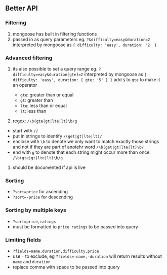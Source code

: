 ## Better API

### Filtering

1. mongoose has built in filtering functions
1. passed in as query parameters
   eg. `?&difficulty=easy&duration=2`
   interpreted by mongoose as `{ difficulty: 'easy', duration: '2' }`

### Advanced filtering

1. its also possible to set a query range
   eg. `?difficulty=easy&duration[gte]=2`
   interpreted by mongoose as `{ difficulty: 'easy', duration: { gte: '5' } }`
   add `$` to `gte` to make it an operator

   - `gte`: greater than or equal
   - `gt`: greater than
   - `lte`: less than or equal
   - `lt`: less than

1. regex: `/\b(gte|gt|lte|lt)\b/g`

- start with `//`
- put in strings to identify `/(get|gt|lte|lt)/`
- enclose with `\b` to denote we only want to match exactly those strings and not if they are part of anotehr word `/\b(get|gt|lte|lt)\b/`
- end with `g` to denote that each string might occur more than once `/\b(gte|gt|lte|lt)\b/g`

1. should be documented if api is live

### Sorting

- `?sort=price` for ascending
- `?sort=-price` for descending

### Sorting by multiple keys

- `?sort=price,ratings`
- must be formatted to `price ratings` to be passed into query

### Limiting fields

- `?fields=name,duration,difficulty,price`
- use `-` to exclude, eg `?fields=-name,-duration` will return results without `name` and `duration`
- replace comma with space to be passed into query
